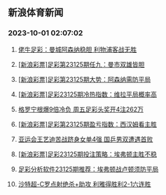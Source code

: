 ## 新浪体育新闻 
### 2023-10-01 02:07:02

1. [佬牛足彩：曼城阿森纳稳胆 利物浦客战无胜](https://sports.sina.com.cn/l/2023-09-30/doc-imzpncep1109738.shtml)

2. [[新浪彩票]足彩第23125期任九：曼市双雄皆胆](https://sports.sina.com.cn/l/2023-09-30/doc-imzpmsqq6271908.shtml)

3. [[新浪彩票]足彩第23125期大势：阿森纳需防平局](https://sports.sina.com.cn/l/2023-09-30/doc-imzpmsqt1343764.shtml)

4. [[新浪彩票]足彩23125期冷热指数：维拉平局概率高](https://sports.sina.com.cn/l/2023-09-30/doc-imzpmsqr4567162.shtml)

5. [格罗宁根爆9倍冷负 周五足彩头奖开4注262万](https://sports.sina.com.cn/l/2023-09-30/doc-imzpmsqr4565397.shtml)

6. [[新浪彩票]足彩第23125期盈亏指数：西汉姆看主胜](https://sports.sina.com.cn/l/2023-09-30/doc-imzpmsqr4567543.shtml)

7. [亚运会王艺迪苦战跻身女单4强 国乒男双遭遇首败](http://sports.sina.com.cn/others/pingpang/2023-09-30/doc-imzpnpue5825768.shtml)

8. [[新浪彩票]足彩23125期投注策略：埃弗顿主胜不稳](https://sports.sina.com.cn/l/2023-09-30/doc-imzpmsqt1344425.shtml)

9. [足彩分析软件23125期推荐：埃弗顿战卢顿须防平局](https://sports.sina.com.cn/l/2023-09-30/doc-imzpmwwm0840363.shtml)

10. [沙特超-C罗点射绝杀+助攻 利雅得胜利2-1六连胜](https://sports.sina.com.cn/global/others/2023-09-30/doc-imzpmwwm0823377.shtml)


